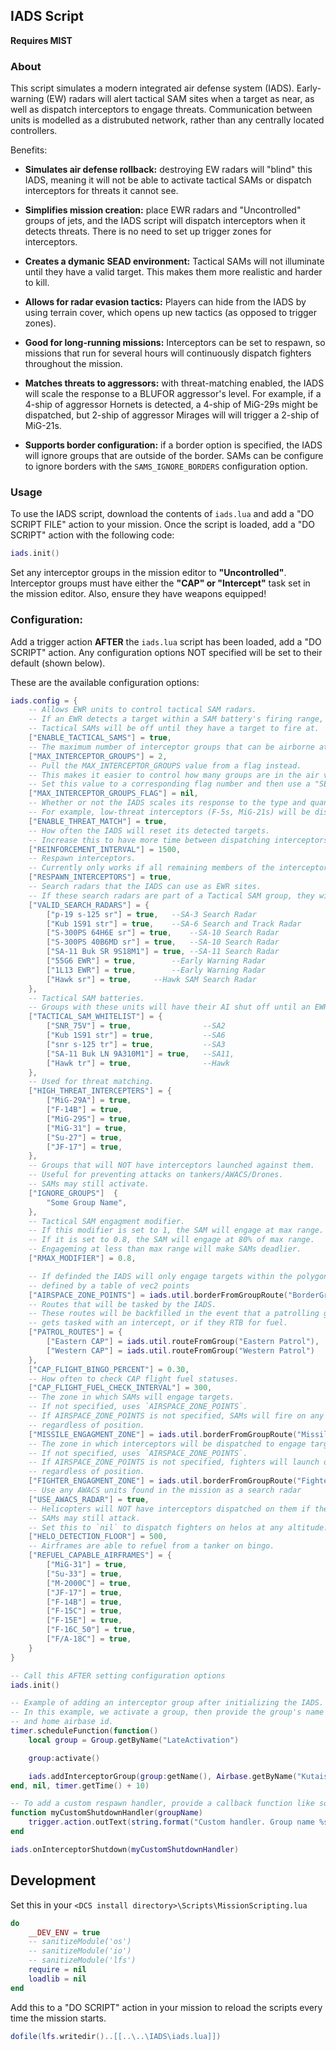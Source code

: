 ## IADS Script

<b>Requires MIST</b>

### About

This script simulates a modern integrated air defense system (IADS). Early-warning (EW) radars will alert tactical SAM sites when a target as near, as well as dispatch interceptors to engage threats. Communication between units is modelled as a distrubuted network, rather than any centrally located controllers.

Benefits:

- <b>Simulates air defense rollback:</b> destroying EW radars will "blind" this IADS, meaning it will not be able to activate tactical SAMs or dispatch interceptors for threats it cannot see.

- <b>Simplifies mission creation:</b> place EWR radars and "Uncontrolled" groups of jets, and the IADS script will dispatch interceptors when it detects threats. There is no need to set up trigger zones for interceptors.

- <b>Creates a dymanic SEAD environment:</b> Tactical SAMs will not illuminate until they have a valid target. This makes them more realistic and harder to kill.

- <b>Allows for radar evasion tactics:</b> Players can hide from the IADS by using terrain cover, which opens up new tactics (as opposed to trigger zones).

- <b>Good for long-running missions:</b> Interceptors can be set to respawn, so missions that run for several hours will continuously dispatch fighters throughout the mission.

- <b>Matches threats to aggressors:</b> with threat-matching enabled, the IADS will scale the response to a BLUFOR aggressor's level. For example, if a 4-ship of aggressor Hornets is detected, a 4-ship of MiG-29s might be dispatched, but 2-ship of aggressor Mirages will will trigger a 2-ship of MiG-21s.

- <b>Supports border configuration:</b> if a border option is specified, the IADS will ignore groups that are outside of the border. SAMs can be configure to ignore borders with the `SAMS_IGNORE_BORDERS` configuration option.

### Usage

To use the IADS script, download the contents of `iads.lua` and add a "DO SCRIPT FILE" action to your mission. Once the script is loaded, add a "DO SCRIPT" action with the following code:

```lua
iads.init()
```

Set any interceptor groups in the mission editor to <b>"Uncontrolled"</b>. Interceptor groups must have either the <b>"CAP" or "Intercept"</b> task set in the mission editor. Also, ensure they have weapons equipped!

### Configuration:

Add a trigger action <b>AFTER</b> the `iads.lua` script has been loaded, add a "DO SCRIPT" action. Any configuration options NOT specified will be set to their default (shown below).

These are the available configuration options:

```lua
iads.config = {
    -- Allows EWR units to control tactical SAM radars.
    -- If an EWR detects a target within a SAM battery's firing range, it will tell the SAM to illuminate and engage.
    -- Tactical SAMs will be off until they have a target to fire at.
    ["ENABLE_TACTICAL_SAMS"] = true,
    -- The maximum number of interceptor groups that can be airborne at one time.
    ["MAX_INTERCEPTOR_GROUPS"] = 2,
    -- Pull the MAX_INTERCEPTOR_GROUPS value from a flag instead.
    -- This makes it easier to control how many groups are in the air via triggers.
    -- Set this value to a corresponding flag number and then use a "SET FLAG VALUE" action to control the value.
    ["MAX_INTERCEPTOR_GROUPS_FLAG"] = nil,
    -- Whether or not the IADS scales its response to the type and quantity of target aircraft.
    -- For example, low-threat interceptors (F-5s, MiG-21s) will be dispatched against A-10s, but MiG-29s will be dispatched against hornets.
    ["ENABLE_THREAT_MATCH"] = true,
    -- How often the IADS will reset its detected targets.
    -- Increase this to have more time between dispatching interceptors, decrease it to dispatch interceptors more frequently.
    ["REINFORCEMENT_INTERVAL"] = 1500,
    -- Respawn interceptors.
    -- Currently only works if all remaining members of the interceptor group land at an airfield.
    ["RESPAWN_INTERCEPTORS"] = true,
    -- Search radars that the IADS can use as EWR sites.
    -- If these search radars are part of a Tactical SAM group, they will NOT be able to act as EWR sites.
    ["VALID_SEARCH_RADARS"] = {
        ["p-19 s-125 sr"] = true,	--SA-3 Search Radar
        ["Kub 1S91 str"] = true,	--SA-6 Search and Track Radar
        ["S-300PS 64H6E sr"] = true,	--SA-10 Search Radar
        ["S-300PS 40B6MD sr"] = true,	--SA-10 Search Radar
        ["SA-11 Buk SR 9S18M1"] = true,	--SA-11 Search Radar
        ["55G6 EWR"] = true,		--Early Warning Radar
        ["1L13 EWR"] = true,		--Early Warning Radar
        ["Hawk sr"] = true,		--Hawk SAM Search Radar
    },
    -- Tactical SAM batteries.
    -- Groups with these units will have their AI shut off until an EWR site instructs them to illuminate.
    ["TACTICAL_SAM_WHITELIST"] = {
        ["SNR_75V"] = true,                --SA2
        ["Kub 1S91 str"] = true,           --SA6
        ["snr s-125 tr"] = true,           --SA3
        ["SA-11 Buk LN 9A310M1"] = true,   --SA11,
        ["Hawk tr"] = true,                --Hawk
    },
    -- Used for threat matching.
    ["HIGH_THREAT_INTERCEPTERS"] = {
        ["MiG-29A"] = true,
        ["F-14B"] = true,
        ["MiG-29S"] = true,
        ["MiG-31"] = true,
        ["Su-27"] = true,
        ["JF-17"] = true,
    },
    -- Groups that will NOT have interceptors launched against them.
    -- Useful for preventing attacks on tankers/AWACS/Drones.
    -- SAMs may still activate.
    ["IGNORE_GROUPS"]  {
        "Some Group Name",
    },
    -- Tactical SAM engagment modifier.
    -- If this modifier is set to 1, the SAM will engage at max range.
    -- If it is set to 0.8, the SAM will engage at 80% of max range.
    -- Engageming at less than max range will make SAMs deadlier.
    ["RMAX_MODIFIER"] = 0.8,

    -- If definded the IADS will only engage targets within the polygon
    -- defined by a table of vec2 points
    ["AIRSPACE_ZONE_POINTS"] = iads.util.borderFromGroupRoute("BorderGroup"),
    -- Routes that will be tasked by the IADS.
    -- These routes will be backfilled in the event that a patrolling group
    -- gets tasked with an intercept, or if they RTB for fuel.
    ["PATROL_ROUTES"] = {
        ["Eastern CAP"] = iads.util.routeFromGroup("Eastern Patrol"),
        ["Western CAP"] = iads.util.routeFromGroup("Western Patrol")
    },
    ["CAP_FLIGHT_BINGO_PERCENT"] = 0.30,
    -- How often to check CAP flight fuel statuses.
    ["CAP_FLIGHT_FUEL_CHECK_INTERVAL"] = 300,
    -- The zone in which SAMs will engage targets.
    -- If not specified, uses `AIRSPACE_ZONE_POINTS`.
    -- If AIRSPACE_ZONE_POINTS is not specified, SAMs will fire on any valid targets,
    -- regardless of position.
    ["MISSILE_ENGAGMENT_ZONE"] = iads.util.borderFromGroupRoute("MissileEngagmentZone"),
    -- The zone in which interceptors will be dispatched to engage targets.
    -- If not specified, uses `AIRSPACE_ZONE_POINTS`.
    -- If AIRSPACE_ZONE_POINTS is not specified, fighters will launch on any valid targets,
    -- regardless of position.
    ["FIGHTER_ENGAGMENT_ZONE"] = iads.util.borderFromGroupRoute("FighterEngagmentZone"),
    -- Use any AWACS units found in the mission as a search radar
	["USE_AWACS_RADAR"] = true,
	-- Helicopters will NOT have interceptors dispatched on them if they are detected under this height in feet.
	-- SAMs may still attack.
	-- Set this to `nil` to dispatch fighters on helos at any altitude.
	["HELO_DETECTION_FLOOR"] = 500,
	-- Airframes are able to refuel from a tanker on bingo.
	["REFUEL_CAPABLE_AIRFRAMES"] = {
		["MiG-31"] = true,
		["Su-33"] = true,
		["M-2000C"] = true,
		["JF-17"] = true,
		["F-14B"] = true,
		["F-15C"] = true,
		["F-15E"] = true,
		["F-16C_50"] = true,
		["F/A-18C"] = true,
	}
}

-- Call this AFTER setting configuration options
iads.init()

-- Example of adding an interceptor group after initializing the IADS.
-- In this example, we activate a group, then provide the group's name
-- and home airbase id.
timer.scheduleFunction(function()
    local group = Group.getByName("LateActivation")

    group:activate()

    iads.addInterceptorGroup(group:getName(), Airbase.getByName("Kutaisi"):getID())
end, nil, timer.getTime() + 10)

-- To add a custom respawn handler, provide a callback function like so:
function myCustomShutdownHandler(groupName)
    trigger.action.outText(string.format("Custom handler. Group name %s", groupName), 30)
end

iads.onInterceptorShutdown(myCustomShutdownHandler)
```

## Development

Set this in your `<DCS install directory>\Scripts\MissionScripting.lua`

```lua
do
    __DEV_ENV = true
    -- sanitizeModule('os')
    -- sanitizeModule('io')
    -- sanitizeModule('lfs')
    require = nil
    loadlib = nil
end
```

Add this to a "DO SCRIPT" action in your mission to reload the scripts every time the mission starts.

```lua
dofile(lfs.writedir()..[[..\..\IADS\iads.lua]])
```
